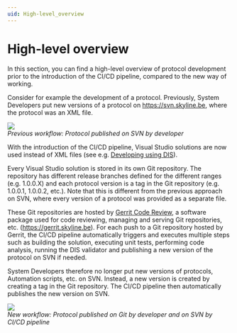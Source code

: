 ```yaml
---
uid: High-level_overview
---
```


# High-level overview

In this section, you can find a high-level overview of protocol development prior to the introduction of the CI/CD pipeline, compared to the new way of working.

Consider for example the development of a protocol. Previously, System Developers put new versions of a protocol on <https://svn.skyline.be>, where the protocol was an XML file.

![](~/develop/images/ProtocolOnSVN.jpg)<br>
*Previous workflow: Protocol published on SVN by developer*

With the introduction of the CI/CD pipeline, Visual Studio solutions are now used instead of XML files (see e.g. [Developing using DIS](xref:DisVisualStudioSolutions)).

Every Visual Studio solution is stored in its own Git repository. The repository has different release branches defined for the different ranges (e.g. 1.0.0.X) and each protocol version is a tag in the Git repository (e.g. 1.0.0.1, 1.0.0.2, etc.). Note that this is different from the previous approach on SVN, where every version of a protocol was provided as a separate file.

These Git repositories are hosted by [Gerrit Code Review](https://www.gerritcodereview.com/), a software package used for code reviewing, managing and serving Git repositories, etc. (https://gerrit.skyline.be). For each push to a Git repository hosted by Gerrit, the CI/CD pipeline automatically triggers and executes multiple steps such as building the solution, executing unit tests, performing code analysis, running the DIS validator and publishing a new version of the protocol on SVN if needed.

System Developers therefore no longer put new versions of protocols, Automation scripts, etc. on SVN. Instead, a new version is created by creating a tag in the Git repository. The CI/CD pipeline then automatically publishes the new version on SVN.

![](~/develop/images/GerritCodeReview.jpg)<br>
*New workflow: Protocol published on Git by developer and on SVN by CI/CD pipeline*
